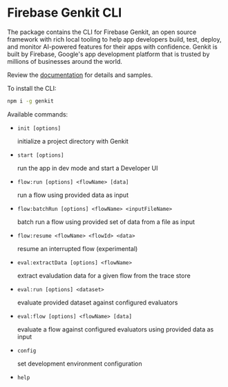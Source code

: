 # Firebase Genkit CLI

The package contains the CLI for Firebase Genkit, an open source framework with rich local tooling to help app developers build, test, deploy, and monitor AI-powered features for their apps with confidence. Genkit is built by Firebase, Google's app development platform that is trusted by millions of businesses around the world.

Review the [documentation](https://firebase.google.com/docs/genkit) for details and samples.

To install the CLI:

```bash
npm i -g genkit
```

Available commands:

- `init [options]`

  initialize a project directory with Genkit

- `start [options]`

  run the app in dev mode and start a Developer UI

- `flow:run [options] <flowName> [data]`

  run a flow using provided data as input

- `flow:batchRun [options] <flowName> <inputFileName>`

  batch run a flow using provided set of data from a file as input

- `flow:resume <flowName> <flowId> <data>`

  resume an interrupted flow (experimental)

- `eval:extractData [options] <flowName>`

  extract evaludation data for a given flow from the trace store

- `eval:run [options] <dataset>`

  evaluate provided dataset against configured evaluators

- `eval:flow [options] <flowName> [data]`

  evaluate a flow against configured evaluators using provided data as input

- `config`

  set development environment configuration

- `help`

